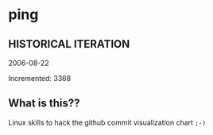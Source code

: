# ping

## HISTORICAL ITERATION
2006-08-22

Incremented: 3368

## What is this?? 
Linux skills to hack the github commit visualization chart `;-)`
